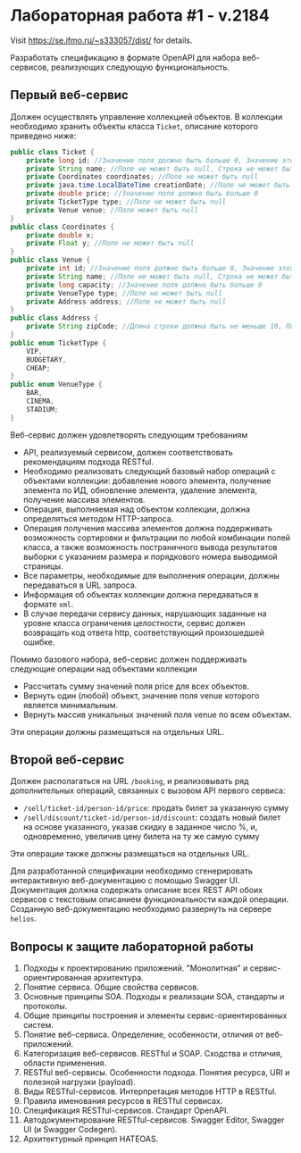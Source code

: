 # Лабораторная работа #1 - v.2184

Visit https://se.ifmo.ru/~s333057/dist/ for details.

Разработать спецификацию в формате OpenAPI для набора веб-сервисов, реализующих следующую функциональность.

## Первый веб-сервис

Должен осуществлять управление коллекцией объектов. В коллекции необходимо хранить объекты класса `Ticket`, описание которого приведено ниже:

```java
public class Ticket {
    private long id; //Значение поля должно быть больше 0, Значение этого поля должно быть уникальным, Значение этого поля должно генерироваться автоматически
    private String name; //Поле не может быть null, Строка не может быть пустой
    private Coordinates coordinates; //Поле не может быть null
    private java.time.LocalDateTime creationDate; //Поле не может быть null, Значение этого поля должно генерироваться автоматически
    private double price; //Значение поля должно быть больше 0
    private TicketType type; //Поле не может быть null
    private Venue venue; //Поле может быть null
}
public class Coordinates {
    private double x;
    private Float y; //Поле не может быть null
}
public class Venue {
    private int id; //Значение поля должно быть больше 0, Значение этого поля должно быть уникальным, Значение этого поля должно генерироваться автоматически
    private String name; //Поле не может быть null, Строка не может быть пустой
    private long capacity; //Значение поля должно быть больше 0
    private VenueType type; //Поле не может быть null
    private Address address; //Поле не может быть null
}
public class Address {
    private String zipCode; //Длина строки должна быть не меньше 10, Поле не может быть null
}
public enum TicketType {
    VIP,
    BUDGETARY,
    CHEAP;
}
public enum VenueType {
    BAR,
    CINEMA,
    STADIUM;
}
```

Веб-сервис должен удовлетворять следующим требованиям

- API, реализуемый сервисом, должен соответствовать рекомендациям подхода RESTful.
- Необходимо реализовать следующий базовый набор операций с объектами коллекции: добавление нового элемента, получение элемента по ИД, обновление элемента, удаление элемента, получение массива элементов.
- Операция, выполняемая над объектом коллекции, должна определяться методом HTTP-запроса.
- Операция получения массива элементов должна поддерживать возможность сортировки и фильтрации по любой комбинации полей класса, а также возможность постраничного вывода результатов выборки с указанием размера и порядкового номера выводимой страницы.
- Все параметры, необходимые для выполнения операции, должны передаваться в URL запроса.
- Информация об объектах коллекции должна передаваться в формате `xml`.
- В случае передачи сервису данных, нарушающих заданные на уровне класса ограничения целостности, сервис должен возвращать код ответа http, соответствующий произошедшей ошибке.

Помимо базового набора, веб-сервис должен поддерживать следующие операции над объектами коллекции

- Рассчитать сумму значений поля price для всех объектов.
- Вернуть один (любой) объект, значение поля venue которого является минимальным.
- Вернуть массив уникальных значений поля venue по всем объектам.

Эти операции должны размещаться на отдельных URL.

## Второй веб-сервис

Должен располагаться на URL `/booking`, и реализовывать ряд дополнительных операций, связанных с вызовом API первого сервиса:

- `/sell/ticket-id/person-id/price`: продать билет за указанную сумму
- `/sell/discount/ticket-id/person-id/discount`: создать новый билет на основе указанного, указав скидку в заданное число %, и, одновременно, увеличив цену билета на ту же самую сумму

Эти операции также должны размещаться на отдельных URL.

Для разработанной спецификации необходимо сгенерировать интерактивную веб-документацию с помощью Swagger UI. Документация должна содержать описание всех REST API обоих сервисов с текстовым описанием функциональности каждой операции. Созданную веб-документацию необходимо развернуть на сервере `helios`.

## Вопросы к защите лабораторной работы

1. Подходы к проектированию приложений. "Монолитная" и сервис-ориентированная архитектура.
2. Понятие сервиса. Общие свойства сервисов.
3. Основные принципы SOA. Подходы к реализации SOA, стандарты и протоколы.
4. Общие принципы построения и элементы сервис-ориентированных систем.
5. Понятие веб-сервиса. Определение, особенности, отличия от веб-приложений.
6. Категоризация веб-сервисов. RESTful и SOAP. Сходства и отличия, области применения.
7. RESTful веб-сервисы. Особенности подхода. Понятия ресурса, URI и полезной нагрузки (payload).
8. Виды RESTful-сервисов. Интерпретация методов HTTP в RESTful.
9. Правила именования ресурсов в RESTful сервисах.
10. Спецификация RESTful-сервисов. Стандарт OpenAPI.
11. Автодокументирование RESTful-сервисов. Swagger Editor, Swagger UI (и Swagger Codegen).
12. Архитектурный принцип HATEOAS.
